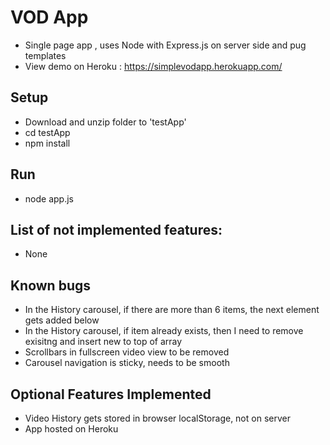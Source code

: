 # VOD App 

- Single page app , uses Node with Express.js on server side and pug templates
- View demo on Heroku : https://simplevodapp.herokuapp.com/


## Setup

- Download and unzip folder to 'testApp' 
- cd testApp
- npm install

## Run

- node app.js


 ## List of not implemented features:
 - None
 
 ## Known bugs
 -  In the History carousel, if there are more than 6 items, the next element gets added below
 -  In the History carousel, if item already exists, then I need to remove exisitng and insert new to top of array
 -  Scrollbars in fullscreen video view to be removed
 - 	Carousel navigation is sticky,  needs to be smooth

 ## Optional Features Implemented
 - Video History gets stored in browser localStorage, not on server 
 - App hosted on Heroku






 